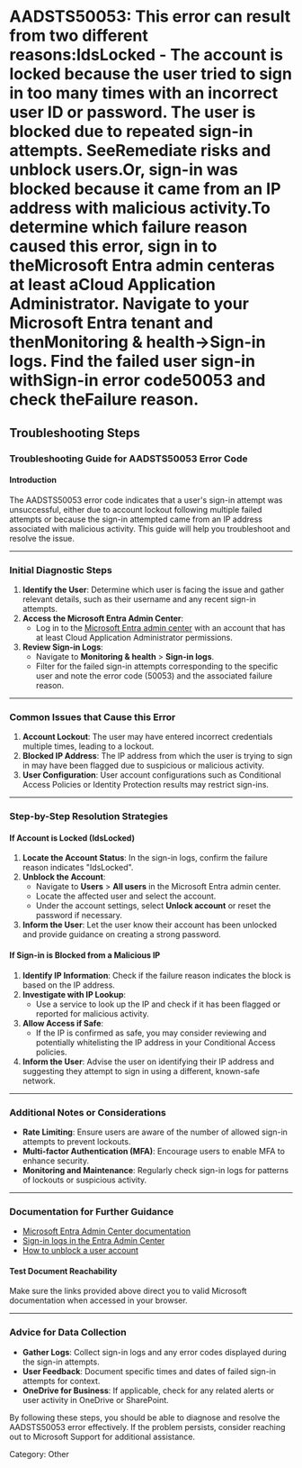 # AADSTS50053: This error can result from two different reasons:IdsLocked - The account is locked because the user tried to sign in too many times with an incorrect user ID or password. The user is blocked due to repeated sign-in attempts. SeeRemediate risks and unblock users.Or, sign-in was blocked because it came from an IP address with malicious activity.To determine which failure reason caused this error, sign in to theMicrosoft Entra admin centeras at least aCloud Application Administrator.  Navigate to your Microsoft Entra tenant and thenMonitoring & health->Sign-in logs.  Find the failed user sign-in withSign-in error code50053 and check theFailure reason.


## Troubleshooting Steps
### Troubleshooting Guide for AADSTS50053 Error Code

#### Introduction
The AADSTS50053 error code indicates that a user's sign-in attempt was unsuccessful, either due to account lockout following multiple failed attempts or because the sign-in attempted came from an IP address associated with malicious activity. This guide will help you troubleshoot and resolve the issue.

---

### Initial Diagnostic Steps
1. **Identify the User**: Determine which user is facing the issue and gather relevant details, such as their username and any recent sign-in attempts.
2. **Access the Microsoft Entra Admin Center**: 
   - Log in to the [Microsoft Entra admin center](https://entra.microsoft.com) with an account that has at least Cloud Application Administrator permissions.
3. **Review Sign-in Logs**:
   - Navigate to **Monitoring & health** > **Sign-in logs**.
   - Filter for the failed sign-in attempts corresponding to the specific user and note the error code (50053) and the associated failure reason.

---

### Common Issues that Cause this Error
1. **Account Lockout**: The user may have entered incorrect credentials multiple times, leading to a lockout.
2. **Blocked IP Address**: The IP address from which the user is trying to sign in may have been flagged due to suspicious or malicious activity.
3. **User Configuration**: User account configurations such as Conditional Access Policies or Identity Protection results may restrict sign-ins.

---

### Step-by-Step Resolution Strategies

#### **If Account is Locked (IdsLocked)**
1. **Locate the Account Status**: In the sign-in logs, confirm the failure reason indicates "IdsLocked".
2. **Unblock the Account**:
   - Navigate to **Users** > **All users** in the Microsoft Entra admin center.
   - Locate the affected user and select the account.
   - Under the account settings, select **Unlock account** or reset the password if necessary.
3. **Inform the User**: Let the user know their account has been unlocked and provide guidance on creating a strong password.

#### **If Sign-in is Blocked from a Malicious IP**
1. **Identify IP Information**: Check if the failure reason indicates the block is based on the IP address.
2. **Investigate with IP Lookup**:
   - Use a service to look up the IP and check if it has been flagged or reported for malicious activity.
3. **Allow Access if Safe**:
   - If the IP is confirmed as safe, you may consider reviewing and potentially whitelisting the IP address in your Conditional Access policies.
4. **Inform the User**: Advise the user on identifying their IP address and suggesting they attempt to sign in using a different, known-safe network.

---

### Additional Notes or Considerations
- **Rate Limiting**: Ensure users are aware of the number of allowed sign-in attempts to prevent lockouts.
- **Multi-factor Authentication (MFA)**: Encourage users to enable MFA to enhance security.
- **Monitoring and Maintenance**: Regularly check sign-in logs for patterns of lockouts or suspicious activity.

---

### Documentation for Further Guidance
- [Microsoft Entra Admin Center documentation](https://learn.microsoft.com/en-us/azure/active-directory/enterprise-users/groups/group-admin-overview)
- [Sign-in logs in the Entra Admin Center](https://learn.microsoft.com/en-us/azure/active-directory/fundamentals/security-reports)
- [How to unblock a user account](https://learn.microsoft.com/en-us/azure/active-directory/user-help/user-help-unblock-account)

#### Test Document Reachability
Make sure the links provided above direct you to valid Microsoft documentation when accessed in your browser.

---

### Advice for Data Collection
- **Gather Logs**: Collect sign-in logs and any error codes displayed during the sign-in attempts.
- **User Feedback**: Document specific times and dates of failed sign-in attempts for context.
- **OneDrive for Business**: If applicable, check for any related alerts or user activity in OneDrive or SharePoint.

By following these steps, you should be able to diagnose and resolve the AADSTS50053 error effectively. If the problem persists, consider reaching out to Microsoft Support for additional assistance.

Category: Other